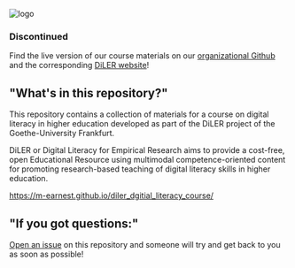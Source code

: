 ![logo](lecture/static/logo.png)


### Discontinued

Find the live version of our course materials on our [organizational Github](https://github.com/DiLER-Digitell/DiLER_digital_literacy_course) and the corresponding [DiLER website](https://diler-digitell.github.io/DiLER_digital_literacy_course/)!

## "What's in this repository?"

This repository contains a collection of materials for a course on digital literacy in higher education developed as part of the DiLER project of the Goethe-University Frankfurt.

DiLER or Digital Literacy for Empirical Research aims to provide a cost-free, open Educational Resource using multimodal competence-oriented content for promoting research-based teaching of digital literacy skills in higher education.


https://m-earnest.github.io/diler_dgitial_literacy_course/


## "If you got questions:"

[Open an issue]() on this repository and someone will try and get back to you as soon as possible!
